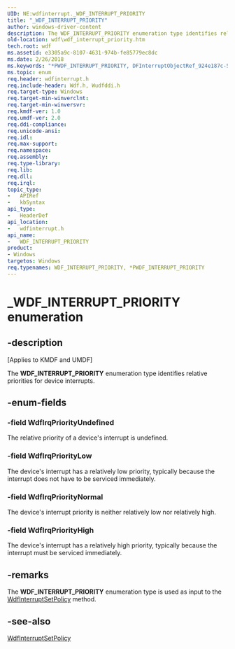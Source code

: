 ```yaml
---
UID: NE:wdfinterrupt._WDF_INTERRUPT_PRIORITY
title: "_WDF_INTERRUPT_PRIORITY"
author: windows-driver-content
description: The WDF_INTERRUPT_PRIORITY enumeration type identifies relative priorities for device interrupts.
old-location: wdf\wdf_interrupt_priority.htm
tech.root: wdf
ms.assetid: e3305a9c-8107-4631-974b-fe85779ec8dc
ms.date: 2/26/2018
ms.keywords: "*PWDF_INTERRUPT_PRIORITY, DFInterruptObjectRef_924e187c-58f4-4616-a505-6d1c03779f02.xml, PWDF_INTERRUPT_PRIORITY, PWDF_INTERRUPT_PRIORITY enumeration pointer, WDF_INTERRUPT_PRIORITY, WDF_INTERRUPT_PRIORITY enumeration, WdfIrqPriorityHigh, WdfIrqPriorityLow, WdfIrqPriorityNormal, WdfIrqPriorityUndefined, _WDF_INTERRUPT_PRIORITY, kmdf.wdf_interrupt_priority, wdf.wdf_interrupt_priority, wdfinterrupt/PWDF_INTERRUPT_PRIORITY, wdfinterrupt/WDF_INTERRUPT_PRIORITY, wdfinterrupt/WdfIrqPriorityHigh, wdfinterrupt/WdfIrqPriorityLow, wdfinterrupt/WdfIrqPriorityNormal, wdfinterrupt/WdfIrqPriorityUndefined"
ms.topic: enum
req.header: wdfinterrupt.h
req.include-header: Wdf.h, Wudfddi.h
req.target-type: Windows
req.target-min-winverclnt: 
req.target-min-winversvr: 
req.kmdf-ver: 1.0
req.umdf-ver: 2.0
req.ddi-compliance: 
req.unicode-ansi: 
req.idl: 
req.max-support: 
req.namespace: 
req.assembly: 
req.type-library: 
req.lib: 
req.dll: 
req.irql: 
topic_type:
-	APIRef
-	kbSyntax
api_type:
-	HeaderDef
api_location:
-	wdfinterrupt.h
api_name:
-	WDF_INTERRUPT_PRIORITY
product:
- Windows
targetos: Windows
req.typenames: WDF_INTERRUPT_PRIORITY, *PWDF_INTERRUPT_PRIORITY
---
```


# _WDF_INTERRUPT_PRIORITY enumeration


## -description


<p class="CCE_Message">[Applies to KMDF and UMDF]</p>

The <b>WDF_INTERRUPT_PRIORITY</b> enumeration type identifies relative priorities for device interrupts.


## -enum-fields




### -field WdfIrqPriorityUndefined

The relative priority of a device's interrupt is undefined.


### -field WdfIrqPriorityLow

The device's interrupt has a relatively low priority, typically because the interrupt does not have to be serviced immediately.


### -field WdfIrqPriorityNormal

The device's interrupt priority is neither relatively low nor relatively high.


### -field WdfIrqPriorityHigh

The device's interrupt has a relatively high priority, typically because the interrupt must be serviced immediately.


## -remarks



The <b>WDF_INTERRUPT_PRIORITY</b> enumeration type is used as input to the <a href="https://msdn.microsoft.com/library/windows/hardware/ff547387">WdfInterruptSetPolicy</a> method.




## -see-also




<a href="https://msdn.microsoft.com/library/windows/hardware/ff547387">WdfInterruptSetPolicy</a>
 

 

